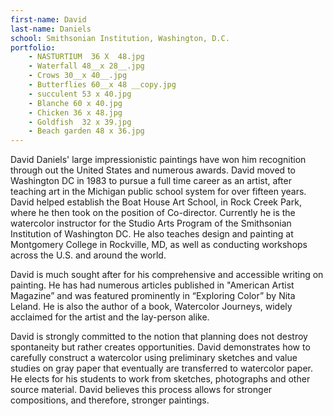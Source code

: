 ```yaml
---
first-name: David
last-name: Daniels
school: Smithsonian Institution, Washington, D.C.
portfolio:
    - NASTURTIUM  36 X  48.jpg
    - Waterfall 48__x 28__.jpg
    - Crows 30__x 40__.jpg
    - Butterflies 60__x 48 __copy.jpg
    - succulent 53 x 40.jpg
    - Blanche 60 x 40.jpg
    - Chicken 36 x 48.jpg
    - Goldfish  32 x 39.jpg
    - Beach garden 48 x 36.jpg
---
```


David Daniels' large impressionistic paintings have won him recognition through out the United States and numerous awards. David moved to Washington DC in 1983 to pursue a full time career as an artist, after teaching art in the Michigan public school system for over fifteen years. David helped establish the Boat House Art School, in Rock Creek Park, where he then took on the position of Co-director. Currently he is  the  watercolor instructor for the Studio Arts Program of the Smithsonian Institution of Washington DC.  He also teaches design and painting at Montgomery College in Rockville, MD, as well as conducting workshops across the U.S. and around the world.

David is much sought after for his comprehensive and accessible writing on painting. He has had numerous articles published in "American Artist Magazine” and was featured prominently in “Exploring Color” by Nita Leland. He is also the author of a book, Watercolor Journeys, widely acclaimed for the artist and the lay-person alike.

David is strongly committed to the notion that planning does not destroy spontaneity but rather creates opportunities. David demonstrates how to carefully construct a watercolor using preliminary sketches and value studies on gray paper that eventually are transferred to watercolor paper.   He elects for his students to work from sketches, photographs and other source material. David believes this process allows for stronger compositions, and therefore, stronger paintings.
